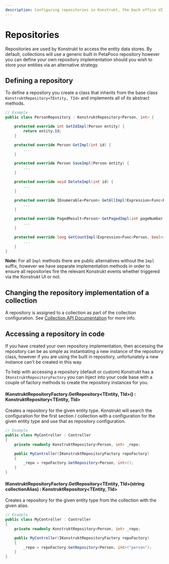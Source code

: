 ```yaml
---
description: Configuring repositories in Konstrukt, the back office UI builder for Umbraco.
---
```


# Repositories

Repositories are used by Konstrukt to access the entity data stores. By default, collections will use a generic built in PetaPoco repository however you can define your own repository implementation should you wish to store your entities via an alternative strategy.

## Defining a repository

To define a repository you create a class that inherits from the base class `KonstruktRepository<TEntity, TId>` and implements all of its abstract methods.

````csharp
// Example
public class PersonRepository : KonstruktRepository<Person, int> {

    protected override int GetIdImpl(Person entity) {
        return entity.Id;
    }

    protected override Person GetImpl(int id) {
        ...
    }

    protected override Person SaveImpl(Person entity) {
        ...
    }

    protected override void DeleteImpl(int id) {
        ...
    }

    protected override IEnumerable<Person> GetAllImpl(Expression<Func<Person, bool>> whereClause, Expression<Func<Person, object>> orderBy, SortDirection orderByDirection) {
        ...
    }

    protected override PagedResult<Person> GetPagedImpl(int pageNumber, int pageSize, Expression<Func<Person, bool>> whereClause, Expression<Func<Person, object>> orderBy, SortDirection orderByDirection) {
        ...
    }

    protected override long GetCountImpl(Expression<Func<Person, bool>> whereClause) {
        ...
    }
}
````

**Note:** For all `Impl` methods there are public alternatives without the `Impl` suffix, however we have separate implementation methods in order to ensure all repositories fire the relevant Konstrukt events whether triggered via the Konstrukt UI or not.

## Changing the repository implementation of a collection

A repository is assigned to a collection as part of the collection configuration. See [Collection API Documentation](collections.md#changing-a-collection-repository-implementation) for more info.

## Accessing a repository in code

If you have created your own repository implementation, then accessing the repository can be as simple as instantiating a new instance of the repository class, however if you are using the built in repository, unfortunately a new instance can't be created in this way.

To help with accessing a repository (default or custom) Konstrukt has a `IKonstruktRepositoryFactory` you can inject into your code base with a couple of factory methods to create the repository instances for you.

#### **IKonstruktRepositoryFactory.GetRepository&lt;TEntity, TId&gt;() : KonstruktRepository&lt;TEntity, TId&gt;**

Creates a repository for the given entity type. Konstrukt will search the configuration for the first section / collection with a configuration for the given entity type and use that as repository configuration.

````csharp
// Example
public class MyController : Controller
{
    private readonly KonstruktRepository<Person, int> _repo;

    public MyController(IKonstruktRepositoryFactory repoFactory) 
    {
        _repo = repoFactory.GetRepository<Person, int>();
    }
}
````

#### **IKonstruktRepositoryFactory.GetRepository&lt;TEntity, TId&gt;(string collectionAlias) : KonstruktRepository&lt;TEntity, TId&gt;**

Creates a repository for the given entity type from the collection with the given alias.

````csharp
// Example
public class MyController : Controller
{
    private readonly KonstruktRepository<Person, int> _repo;

    public MyController(IKonstruktRepositoryFactory repoFactory) 
    {
        _repo = repoFactory.GetRepository<Person, int>("person");
    }
}
````

